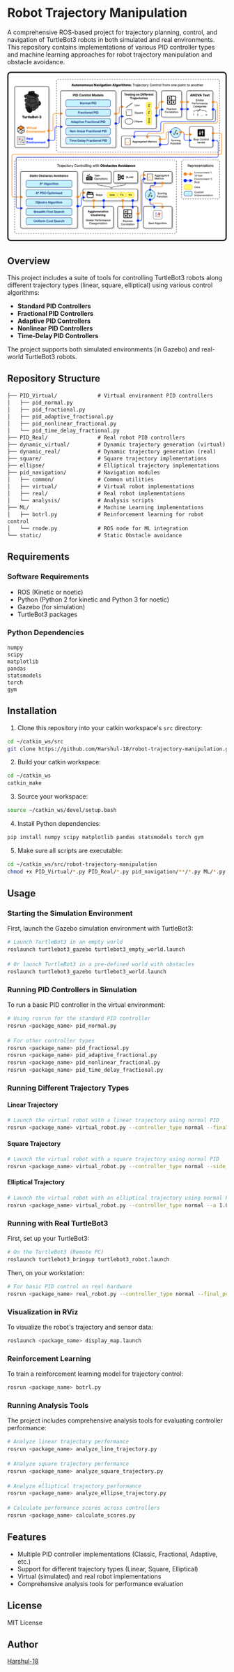 # Robot Trajectory Manipulation

A comprehensive ROS-based project for trajectory planning, control, and navigation of TurtleBot3 robots in both simulated and real environments. This repository contains implementations of various PID controller types and machine learning approaches for robot trajectory manipulation and obstacle avoidance.

![Turtlebot Trajectory Control](Turtlebot%20Trajectory%20Control.png)

## Overview

This project includes a suite of tools for controlling TurtleBot3 robots along different trajectory types (linear, square, elliptical) using various control algorithms:

- **Standard PID Controllers**
- **Fractional PID Controllers**
- **Adaptive PID Controllers**
- **Nonlinear PID Controllers**
- **Time-Delay PID Controllers**

The project supports both simulated environments (in Gazebo) and real-world TurtleBot3 robots.

## Repository Structure

```
├── PID_Virtual/             # Virtual environment PID controllers
│   ├── pid_normal.py
│   ├── pid_fractional.py
│   ├── pid_adaptive_fractional.py
│   ├── pid_nonlinear_fractional.py
│   └── pid_time_delay_fractional.py
├── PID_Real/                # Real robot PID controllers
├── dynamic_virtual/         # Dynamic trajectory generation (virtual)
├── dynamic_real/            # Dynamic trajectory generation (real)
├── square/                  # Square trajectory implementations
├── ellipse/                 # Elliptical trajectory implementations
├── pid_navigation/          # Navigation modules
│   ├── common/              # Common utilities
│   ├── virtual/             # Virtual robot implementations
│   ├── real/                # Real robot implementations
│   └── analysis/            # Analysis scripts
├── ML/                      # Machine Learning implementations
│   ├── botrl.py             # Reinforcement learning for robot control
│   └── rnode.py             # ROS node for ML integration
└── static/                  # Static Obstacle avoidance
```

## Requirements

### Software Requirements

- ROS (Kinetic or noetic)
- Python (Python 2 for kinetic and Python 3 for noetic)
- Gazebo (for simulation)
- TurtleBot3 packages

### Python Dependencies

```
numpy
scipy
matplotlib
pandas
statsmodels
torch
gym
```

## Installation

1. Clone this repository into your catkin workspace's `src` directory:

```bash
cd ~/catkin_ws/src
git clone https://github.com/Harshul-18/robot-trajectory-manipulation.git
```

2. Build your catkin workspace:

```bash
cd ~/catkin_ws
catkin_make
```

3. Source your workspace:

```bash
source ~/catkin_ws/devel/setup.bash
```

4. Install Python dependencies:

```bash
pip install numpy scipy matplotlib pandas statsmodels torch gym
```

5. Make sure all scripts are executable:

```bash
cd ~/catkin_ws/src/robot-trajectory-manipulation
chmod +x PID_Virtual/*.py PID_Real/*.py pid_navigation/**/*.py ML/*.py
```

## Usage

### Starting the Simulation Environment

First, launch the Gazebo simulation environment with TurtleBot3:

```bash
# Launch TurtleBot3 in an empty world
roslaunch turtlebot3_gazebo turtlebot3_empty_world.launch

# Or launch TurtleBot3 in a pre-defined world with obstacles
roslaunch turtlebot3_gazebo turtlebot3_world.launch
```

### Running PID Controllers in Simulation

To run a basic PID controller in the virtual environment:

```bash
# Using rosrun for the standard PID controller
rosrun <package_name> pid_normal.py

# For other controller types
rosrun <package_name> pid_fractional.py
rosrun <package_name> pid_adaptive_fractional.py
rosrun <package_name> pid_nonlinear_fractional.py
rosrun <package_name> pid_time_delay_fractional.py
```

### Running Different Trajectory Types

#### Linear Trajectory

```bash
# Launch the virtual robot with a linear trajectory using normal PID
rosrun <package_name> virtual_robot.py --controller_type normal --final_position 1.0,0.0 --output_dir results/virtual/line
```

#### Square Trajectory

```bash
# Launch the virtual robot with a square trajectory using normal PID
rosrun <package_name> virtual_robot.py --controller_type normal --side_length 1.0 --output_dir results/virtual/square
```

#### Elliptical Trajectory

```bash
# Launch the virtual robot with an elliptical trajectory using normal PID
rosrun <package_name> virtual_robot.py --controller_type normal --a 1.0 --b 0.5 --output_dir results/virtual/ellipse
```

### Running with Real TurtleBot3

First, set up your TurtleBot3:

```bash
# On the TurtleBot3 (Remote PC)
roslaunch turtlebot3_bringup turtlebot3_robot.launch
```

Then, on your workstation:

```bash
# For basic PID control on real hardware
rosrun <package_name> real_robot.py --controller_type normal --final_position 1.0,0.0
```

### Visualization in RViz

To visualize the robot's trajectory and sensor data:

```bash
roslaunch <package_name> display_map.launch
```

### Reinforcement Learning

To train a reinforcement learning model for trajectory control:

```bash
rosrun <package_name> botrl.py
```

### Running Analysis Tools

The project includes comprehensive analysis tools for evaluating controller performance:

```bash
# Analyze linear trajectory performance
rosrun <package_name> analyze_line_trajectory.py

# Analyze square trajectory performance
rosrun <package_name> analyze_square_trajectory.py

# Analyze elliptical trajectory performance
rosrun <package_name> analyze_ellipse_trajectory.py

# Calculate performance scores across controllers
rosrun <package_name> calculate_scores.py
```

## Features

- Multiple PID controller implementations (Classic, Fractional, Adaptive, etc.)
- Support for different trajectory types (Linear, Square, Elliptical)
- Virtual (simulated) and real robot implementations
- Comprehensive analysis tools for performance evaluation

## License

MIT License

## Author

[Harshul-18](https://github.com/Harshul-18)
